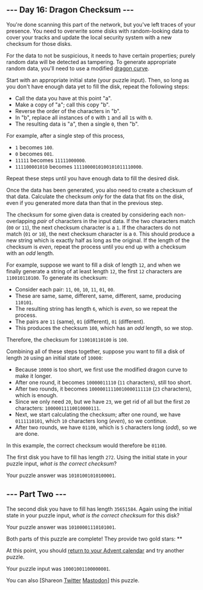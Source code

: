 \--- Day 16: Dragon Checksum ---
----------

You're done scanning this part of the network, but you've left traces of your presence. You need to overwrite some disks with random-looking data to cover your tracks and update the local security system with a new checksum for those disks.

For the data to not be suspicious, it needs to have certain properties; purely random data will be detected as tampering. To generate appropriate random data, you'll need to use a modified [dragon curve](https://en.wikipedia.org/wiki/Dragon_curve).

Start with an appropriate initial state (your puzzle input). Then, so long as you don't have enough data yet to fill the disk, repeat the following steps:

* Call the data you have at this point "a".
* Make a copy of "a"; call this copy "b".
* Reverse the order of the characters in "b".
* In "b", replace all instances of `0` with `1` and all `1`s with `0`.
* The resulting data is "a", then a single `0`, then "b".

For example, after a single step of this process,

* `1` becomes `100`.
* `0` becomes `001`.
* `11111` becomes `11111000000`.
* `111100001010` becomes `1111000010100101011110000`.

Repeat these steps until you have enough data to fill the desired disk.

Once the data has been generated, you also need to create a checksum of that data. Calculate the checksum *only* for the data that fits on the disk, even if you generated more data than that in the previous step.

The checksum for some given data is created by considering each non-overlapping *pair* of characters in the input data. If the two characters match (`00` or `11`), the next checksum character is a `1`. If the characters do not match (`01` or `10`), the next checksum character is a `0`. This should produce a new string which is exactly half as long as the original. If the length of the checksum is *even*, repeat the process until you end up with a checksum with an *odd* length.

For example, suppose we want to fill a disk of length `12`, and when we finally generate a string of at least length `12`, the first `12` characters are `110010110100`. To generate its checksum:

* Consider each pair: `11`, `00`, `10`, `11`, `01`, `00`.
* These are same, same, different, same, different, same, producing `110101`.
* The resulting string has length `6`, which is *even*, so we repeat the process.
* The pairs are `11` (same), `01` (different), `01` (different).
* This produces the checksum `100`, which has an *odd* length, so we stop.

Therefore, the checksum for `110010110100` is `100`.

Combining all of these steps together, suppose you want to fill a disk of length `20` using an initial state of `10000`:

* Because `10000` is too short, we first use the modified dragon curve to make it longer.
* After one round, it becomes `10000011110` (`11` characters), still too short.
* After two rounds, it becomes `10000011110010000111110` (`23` characters), which is enough.
* Since we only need `20`, but we have `23`, we get rid of all but the first `20` characters: `10000011110010000111`.
* Next, we start calculating the checksum; after one round, we have `0111110101`, which `10` characters long (*even*), so we continue.
* After two rounds, we have `01100`, which is `5` characters long (*odd*), so we are done.

In this example, the correct checksum would therefore be `01100`.

The first disk you have to fill has length `272`. Using the initial state in your puzzle input, *what is the correct checksum*?

Your puzzle answer was `10101001010100001`.

\--- Part Two ---
----------

The second disk you have to fill has length `35651584`. Again using the initial state in your puzzle input, *what is the correct checksum* for this disk?

Your puzzle answer was `10100001110101001`.

Both parts of this puzzle are complete! They provide two gold stars: \*\*

At this point, you should [return to your Advent calendar](/2016) and try another puzzle.

Your puzzle input was `10001001100000001`.

You can also [Shareon [Twitter](https://twitter.com/intent/tweet?text=I%27ve+completed+%22Dragon+Checksum%22+%2D+Day+16+%2D+Advent+of+Code+2016&url=https%3A%2F%2Fadventofcode%2Ecom%2F2016%2Fday%2F16&related=ericwastl&hashtags=AdventOfCode) [Mastodon](javascript:void(0);)] this puzzle.
